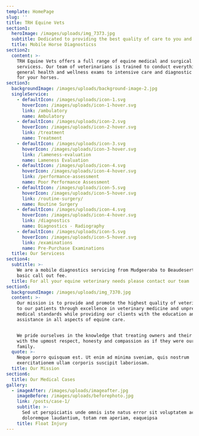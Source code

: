 ```yaml
---
template: HomePage
slug: ''
title: TRH Equine Vets
section1:
  heroImage: /images/uploads/img_7373.jpg
  subtitle: Dedicated to providing the best quality of care to you and your equine
  title: Mobile Horse Diagnosticss
section2:
  content: >-
    TRH Equine Vets offers a full range of equine medical and surgical
    servicess. Our team of veterinarians is trained to conduct everything from
    general health and wellness exams to intensive care and diagnostic services
    for your horses.
section3:
  backgroundImage: /images/uploads/background-image-2.jpg
  singleService:
    - defaultIcon: /images/uploads/icon-1.svg
      hoverIcon: /images/uploads/icon-1-hover.svg
      link: /ambulatory
      name: Ambulatory
    - defaultIcon: /images/uploads/icon-2.svg
      hoverIcon: /images/uploads/icon-2-hover.svg
      link: /treatment
      name: Treatment
    - defaultIcon: /images/uploads/icon-3.svg
      hoverIcon: /images/uploads/icon-3-hover.svg
      link: /lameness-evaluation
      name: Lameness Evaluation
    - defaultIcon: /images/uploads/icon-4.svg
      hoverIcon: /images/uploads/icon-4-hover.svg
      link: /performance-assessment
      name: Poor Performance Assessment
    - defaultIcon: /images/uploads/icon-5.svg
      hoverIcon: /images/uploads/icon-5-hover.svg
      link: /routine-surgery/
      name: Routine Surgery
    - defaultIcon: /images/uploads/icon-4.svg
      hoverIcon: /images/uploads/icon-4-hover.svg
      link: /diagnostics
      name: Diagnostics - Radiography
    - defaultIcon: /images/uploads/icon-5.svg
      hoverIcon: /images/uploads/icon-5-hover.svg
      link: /examinations
      name: Pre-Purchase Examinations
  title: Our Servicess
section4:
  subtitle: >-
    We are a mobile diagnostics servicing from Mudgeeraba to Beaudesert on a
    basic call out fee.
  title: For all your equine veterinary needs please contact our team
section5:
  backgroundImage: /images/uploads/img_7370.jpg
  content: >-
    Our mission is to provide and promote the highest quality of veterinary care
    to our patients through excellence in veterinary medicine and unprecedented
    medical standards while providing our clients with the education and
    assistance in all aspects of equine care. 


    We pride ourselves in the knowledge that treating owners and their horses,
    with the upmost respect, honesty and compassion as if they were our own
    family.
  quote: >-
    Neque porro quisquam est. Ut enim ad minima sveniam, quis nostrum
    exercitationem ullam corporis suscipit laboriosam.
  title: Our Mission
section6:
  title: Our Medical Cases
gallery:
  - imageAfter: /images/uploads/imageafter.jpg
    imageBefore: /images/uploads/beforephoto.jpg
    link: /posts/case-1/
    subtitle: >-
      Sed ut perspiciatis unde omnis iste natus error sit voluptatem accusantium
      doloremque laudantium, totam rem aperiam, eaqueipsa
    title: Float Injury
---
```


